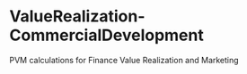 # ValueRealization-CommercialDevelopment
PVM calculations for Finance Value Realization and Marketing
